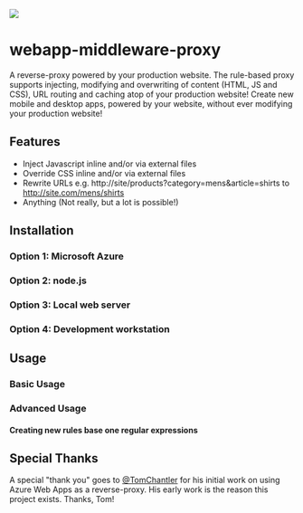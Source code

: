 ![](http://i.imgur.com/GKYGYp1.png)

# webapp-middleware-proxy

A reverse-proxy powered by your production website. The rule-based proxy supports injecting, modifying and overwriting of content (HTML, JS and CSS), URL routing and caching atop of your production website! Create new mobile and desktop apps, powered by your website, without ever modifying your production website!

## Features
- Inject Javascript inline and/or via external files
- Override CSS inline and/or via external files
- Rewrite URLs e.g. http://site/products?category=mens&article=shirts to http://site.com/mens/shirts
- Anything (Not really, but a lot is possible!)

## Installation
### Option 1: Microsoft Azure
### Option 2: node.js
### Option 3: Local web server
### Option 4: Development workstation

## Usage
### Basic Usage
### Advanced Usage
#### Creating new rules base one regular expressions

## Special Thanks
A special "thank you" goes to [@TomChantler](https://twitter.com/tomchantler) for his initial work on using Azure Web Apps as a reverse-proxy. His early work is the reason this project exists. Thanks, Tom!
